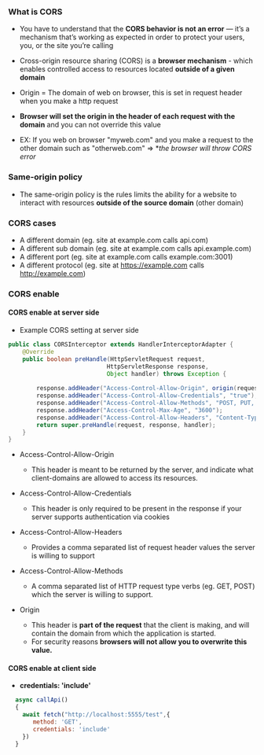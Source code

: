 ### What is CORS

* You have to understand that the **CORS behavior is not an error** — it’s a mechanism that’s working as expected in order to protect your users, you, or the site you’re calling

* Cross-origin resource sharing (CORS) is a **browser mechanism** - which enables controlled access to resources located **outside of a given domain**

* Origin = The domain of web on browser, this is set in request header when you make a http request
* **Browser will set the origin in the header of each request with the domain** and you can not override this value

* EX: If you web on browser "myweb.com" and you make a request to the other domain such as "otherweb.com" 
=> **the browser will throw CORS error*

### Same-origin policy

* The same-origin policy is the rules limits the ability for a website to interact with resources **outside of the source domain** (other domain)

### CORS cases

* A different domain (eg. site at example.com calls api.com)
* A different sub domain (eg. site at example.com calls api.example.com)
* A different port (eg. site at example.com calls example.com:3001)
* A different protocol (eg. site at https://example.com calls http://example.com)


### CORS enable

#### CORS enable at server side

* Example CORS setting at server side

```java
public class CORSInterceptor extends HandlerInterceptorAdapter {
    @Override
    public boolean preHandle(HttpServletRequest request, 
                            HttpServletResponse response, 
                            Object handler) throws Exception {
                            
        response.addHeader("Access-Control-Allow-Origin", origin(request));
        response.addHeader("Access-Control-Allow-Credentials", "true");
        response.addHeader("Access-Control-Allow-Methods", "POST, PUT, GET, OPTIONS, DELETE");
        response.addHeader("Access-Control-Max-Age", "3600");
        response.addHeader("Access-Control-Allow-Headers", "Content-Type, Accept, X-Requested-With, remember-me");
        return super.preHandle(request, response, handler);
    }
}
```

* Access-Control-Allow-Origin
  * This header is meant to be returned by the server, and indicate what client-domains are allowed to access its resources.

* Access-Control-Allow-Credentials
  * This header is only required to be present in the response if your server supports authentication via cookies

* Access-Control-Allow-Headers
  * Provides a comma separated list of request header values the server is willing to support

* Access-Control-Allow-Methods
  * A comma separated list of HTTP request type verbs (eg. GET, POST) which the server is willing to support.

* Origin
  * This header is **part of the request** that the client is making, and will contain the domain from which the application is started. 
  * For security reasons **browsers will not allow you to overwrite this value.**

#### CORS enable at client side

* **credentials: 'include'**

```js
  async callApi()
  {
    await fetch("http://localhost:5555/test",{
       method: 'GET',
       credentials: 'include'
    })
  }
```






